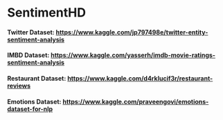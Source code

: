 # SentimentHD

#### Twitter Dataset: https://www.kaggle.com/jp797498e/twitter-entity-sentiment-analysis
#### IMBD Dataset: https://www.kaggle.com/yasserh/imdb-movie-ratings-sentiment-analysis
#### Restaurant Dataset: https://www.kaggle.com/d4rklucif3r/restaurant-reviews
#### Emotions Dataset: https://www.kaggle.com/praveengovi/emotions-dataset-for-nlp
